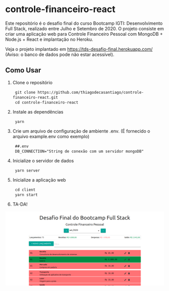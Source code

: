# controle-financeiro-react
Este repositório é o desafio final do curso Bootcamp IGTI: Desenvolvimento Full Stack, realizado entre Julho e Setembro de 2020.
O projeto consiste em criar uma aplicação web para Controle Financeiro Pessoal com MongoDB + Node.js + React e implantação no Heroku.

Veja o projeto implantado em https://tds-desafio-final.herokuapp.com/ (Aviso: o banco de dados pode não estar acessível).

## Como Usar

1. Clone o repositório

        git clone https://github.com/thiagodecasantiago/controle-financeiro-react.git
        cd controle-financeiro-react

2. Instale as dependências

        yarn

3. Crie um arquivo de configuração de ambiente .env. (É fornecido o arquivo example.env como exemplo)

        ##.env
        DB_CONNECTION="String de conexão com um servidor mongoDB"

4. Inicialize o servidor de dados

        yarn server

5. Inicialize a aplicação web

        cd client
        yarn start
        
6. TA-DA!

![Screenshot da tela principal do projeto](/assets/images/screenshot1.png)
